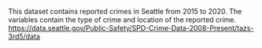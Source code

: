 This dataset contains reported crimes in Seattle from 2015 to 2020.
The variables contain the type of crime and location of the reported crime.
https://data.seattle.gov/Public-Safety/SPD-Crime-Data-2008-Present/tazs-3rd5/data